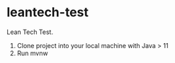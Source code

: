 # leantech-test
Lean Tech Test.
1. Clone project into your local machine with Java > 11
2. Run mvnw
